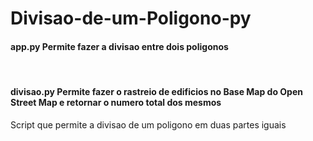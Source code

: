 # Divisao-de-um-Poligono-py

<h4><b>app.py</b> Permite fazer a divisao entre dois poligonos</h4>
<br>
<h4><b>divisao.py</b> Permite fazer o rastreio de edificios no Base Map do Open Street Map e retornar o numero total dos mesmos</h4>
Script que permite a divisao de um poligono em duas partes iguais
